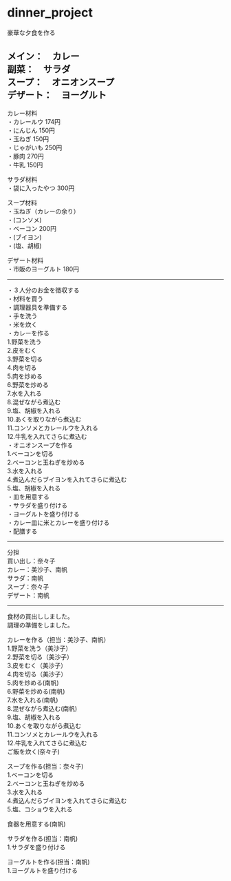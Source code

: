 # dinner_project
豪華な夕食を作る

メイン：　カレー  
副菜：　サラダ  
スープ：　オニオンスープ  
デザート：　ヨーグルト  
---
カレー材料  
・カレールウ 174円  
・にんじん 150円  
・玉ねぎ 150円  
・じゃがいも 250円  
・豚肉 270円  
・牛乳 150円  

サラダ材料  
・袋に入ったやつ 300円  

スープ材料  
・玉ねぎ（カレーの余り）  
・(コンソメ)  
・ベーコン 200円  
・(ブイヨン)  
・(塩、胡椒)  

デザート材料  
・市販のヨーグルト 180円 

---
・３人分のお金を徴収する  
・材料を買う  
・調理器具を準備する  
・手を洗う  
・米を炊く  
・カレーを作る  
  1.野菜を洗う  
  2.皮をむく  
  3.野菜を切る  
  4.肉を切る  
  5.肉を炒める  
  6.野菜を炒める  
  7.水を入れる  
  8.混ぜながら煮込む  
  9.塩、胡椒を入れる  
  10.あくを取りながら煮込む  
  11.コンソメとカレールウを入れる  
  12.牛乳を入れてさらに煮込む  
・オニオンスープを作る  
  1.ベーコンを切る  
  2.ベーコンと玉ねぎを炒める  
  3.水を入れる  
  4.煮込んだらブイヨンを入れてさらに煮込む  
  5.塩、胡椒を入れる  
・皿を用意する  
・サラダを盛り付ける  
・ヨーグルトを盛り付ける  
・カレー皿に米とカレーを盛り付ける  
・配膳する  

---
分担  
買い出し：奈々子  
カレー：美沙子、南帆  
サラダ：南帆  
スープ：奈々子  
デザート：南帆  

---
食材の買出ししました。  
調理の準備をしました。  

カレーを作る（担当：美沙子、南帆）  
1.野菜を洗う（美沙子）  
2.野菜を切る（美沙子）  
3.皮をむく（美沙子）  
4.肉を切る（美沙子）  
5.肉を炒める(南帆)  
6.野菜を炒める(南帆)  
7.水を入れる(南帆)  
8.混ぜながら煮込む(南帆)  
9.塩、胡椒を入れる  
10.あくを取りながら煮込む  
11.コンソメとカレールウを入れる  
12.牛乳を入れてさらに煮込む  
ご飯を炊く(奈々子)  
  
スープを作る(担当：奈々子)  
1.ベーコンを切る  
2.ベーコンと玉ねぎを炒める  
3.水を入れる  
4.煮込んだらブイヨンを入れてさらに煮込む  
5.塩、コショウを入れる  

食器を用意する(南帆)  

サラダを作る(担当：南帆)  
1.サラダを盛り付ける  

ヨーグルトを作る(担当：南帆)  
1.ヨーグルトを盛り付ける  


